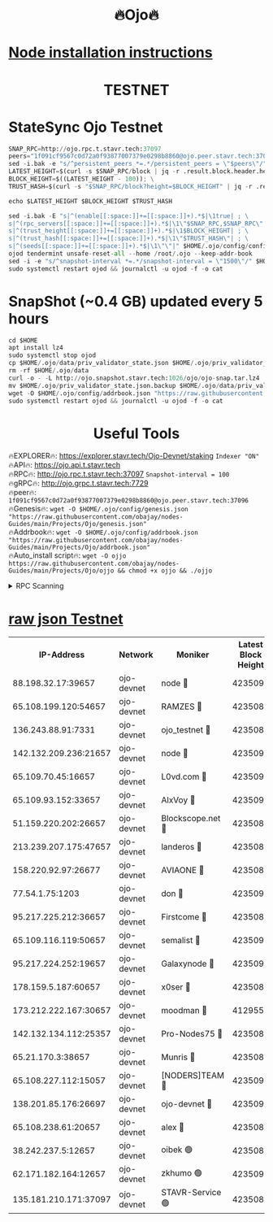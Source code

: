 <h1 align="center"> 🔥Ojo🔥</h1>

[Node installation instructions](https://github.com/obajay/nodes-Guides/tree/main/Projects/Ojo)
=

<h1 align="center"> TESTNET</h1>

# StateSync Ojo Testnet
```python
SNAP_RPC=http://ojo.rpc.t.stavr.tech:37097
peers="1f091cf9567c0d72a0f93877007379e0298b8860@ojo.peer.stavr.tech:37096"
sed -i.bak -e "s/^persistent_peers *=.*/persistent_peers = \"$peers\"/" $HOME/.ojo/config/config.toml
LATEST_HEIGHT=$(curl -s $SNAP_RPC/block | jq -r .result.block.header.height); \
BLOCK_HEIGHT=$((LATEST_HEIGHT - 100)); \
TRUST_HASH=$(curl -s "$SNAP_RPC/block?height=$BLOCK_HEIGHT" | jq -r .result.block_id.hash)

echo $LATEST_HEIGHT $BLOCK_HEIGHT $TRUST_HASH

sed -i.bak -E "s|^(enable[[:space:]]+=[[:space:]]+).*$|\1true| ; \
s|^(rpc_servers[[:space:]]+=[[:space:]]+).*$|\1\"$SNAP_RPC,$SNAP_RPC\"| ; \
s|^(trust_height[[:space:]]+=[[:space:]]+).*$|\1$BLOCK_HEIGHT| ; \
s|^(trust_hash[[:space:]]+=[[:space:]]+).*$|\1\"$TRUST_HASH\"| ; \
s|^(seeds[[:space:]]+=[[:space:]]+).*$|\1\"\"|" $HOME/.ojo/config/config.toml
ojod tendermint unsafe-reset-all --home /root/.ojo --keep-addr-book
sed -i -e "s/^snapshot-interval *=.*/snapshot-interval = \"1500\"/" $HOME/.ojo/config/app.toml
sudo systemctl restart ojod && journalctl -u ojod -f -o cat
```
# SnapShot (~0.4 GB) updated every 5 hours
```python
cd $HOME
apt install lz4
sudo systemctl stop ojod
cp $HOME/.ojo/data/priv_validator_state.json $HOME/.ojo/priv_validator_state.json.backup
rm -rf $HOME/.ojo/data
curl -o - -L http://ojo.snapshot.stavr.tech:1026/ojo/ojo-snap.tar.lz4 | lz4 -c -d - | tar -x -C $HOME/.ojo --strip-components 2
mv $HOME/.ojo/priv_validator_state.json.backup $HOME/.ojo/data/priv_validator_state.json
wget -O $HOME/.ojo/config/addrbook.json "https://raw.githubusercontent.com/obajay/nodes-Guides/main/Projects/Ojo/addrbook.json"
sudo systemctl restart ojod && journalctl -u ojod -f -o cat
```
 <h1 align="center"> Useful Tools</h1>

🔥EXPLORER🔥:        https://explorer.stavr.tech/Ojo-Devnet/staking        `Indexer "ON"` \
🔥API🔥:                     https://ojo.api.t.stavr.tech \
🔥RPC🔥:                    http://ojo.rpc.t.stavr.tech:37097              `Snapshot-interval = 100` \
🔥gRPC🔥:                  http://ojo.grpc.t.stavr.tech:7729 \
🔥peer🔥:                   `1f091cf9567c0d72a0f93877007379e0298b8860@ojo.peer.stavr.tech:37096` \
🔥Genesis🔥:    ```wget -O $HOME/.ojo/config/genesis.json "https://raw.githubusercontent.com/obajay/nodes-Guides/main/Projects/Ojo/genesis.json"``` \
🔥Addrbook🔥:    ```wget -O $HOME/.ojo/config/addrbook.json "https://raw.githubusercontent.com/obajay/nodes-Guides/main/Projects/Ojo/addrbook.json"``` \
🔥Auto_install script🔥: ```wget -O ojjo https://raw.githubusercontent.com/obajay/nodes-Guides/main/Projects/Ojo/ojjo && chmod +x ojjo && ./ojjo```


<details>
<summary>RPC Scanning</summary>

<h2 align="center"> We scan nodes in real time every 4 hours. And we provide the final result of RPC endpoints.
We cannot influence the operation of these nodes in any way. </h2>


```python
If Voting Power is higher than 0 --> then the Node is a validator of the network and may be subject to attack and be a potential threat to the chain.
```
```python
We marked such validators with a red symbol
```

</details>

[raw json Testnet](https://rpc-check.ojot.stavr.tech/ojot/rpc-ojot-result.json)
=


<table><tr><th>IP-Address</th><th>Network</th><th>Moniker</th><th>Latest Block Height</th><th>Earliest Block Height</th><th>Catching Up</th><th>Voting Power</th><th>Scan Time</th></tr><tr><td>88.198.32.17:39657</td><td>ojo-devnet</td><td>node 🔴</td><td>4235090</td><td>300001</td><td>False</td><td>65654</td><td>2023-11-28T01:12:13.457685215UTC</td></tr><tr><td>65.108.199.120:54657</td><td>ojo-devnet</td><td>RAMZES 🔴</td><td>4235086</td><td>306156</td><td>False</td><td>15420</td><td>2023-11-28T01:11:47.504389196UTC</td></tr><tr><td>136.243.88.91:7331</td><td>ojo-devnet</td><td>ojo_testnet 🔴</td><td>4235087</td><td>308845</td><td>False</td><td>1000</td><td>2023-11-28T01:11:53.776939471UTC</td></tr><tr><td>142.132.209.236:21657</td><td>ojo-devnet</td><td>node 🔴</td><td>4235090</td><td>350001</td><td>False</td><td>1999</td><td>2023-11-28T01:12:10.368715294UTC</td></tr><tr><td>65.109.70.45:16657</td><td>ojo-devnet</td><td>L0vd.com 🔴</td><td>4235092</td><td>695918</td><td>False</td><td>998</td><td>2023-11-28T01:12:21.470898020UTC</td></tr><tr><td>65.109.93.152:33657</td><td>ojo-devnet</td><td>AlxVoy 🔴</td><td>4235090</td><td>2319801</td><td>False</td><td>4536782</td><td>2023-11-28T01:12:10.109607518UTC</td></tr><tr><td>51.159.220.202:26657</td><td>ojo-devnet</td><td>Blockscope.net 🔴</td><td>4235085</td><td>2658001</td><td>False</td><td>981</td><td>2023-11-28T01:11:46.837087584UTC</td></tr><tr><td>213.239.207.175:47657</td><td>ojo-devnet</td><td>landeros 🔴</td><td>4235089</td><td>2714001</td><td>False</td><td>11083</td><td>2023-11-28T01:12:05.423173658UTC</td></tr><tr><td>158.220.92.97:26677</td><td>ojo-devnet</td><td>AVIAONE 🔴</td><td>4235089</td><td>2754001</td><td>False</td><td>13867</td><td>2023-11-28T01:12:05.151750925UTC</td></tr><tr><td>77.54.1.75:1203</td><td>ojo-devnet</td><td>don 🔴</td><td>4235090</td><td>2906401</td><td>False</td><td>10</td><td>2023-11-28T01:12:13.191748817UTC</td></tr><tr><td>95.217.225.212:36657</td><td>ojo-devnet</td><td>Firstcome 🔴</td><td>4235087</td><td>2985946</td><td>False</td><td>13566</td><td>2023-11-28T01:11:53.498047038UTC</td></tr><tr><td>65.109.116.119:50657</td><td>ojo-devnet</td><td>semalist 🔴</td><td>4235092</td><td>3223522</td><td>False</td><td>17897</td><td>2023-11-28T01:12:20.859891490UTC</td></tr><tr><td>95.217.224.252:19657</td><td>ojo-devnet</td><td>Galaxynode 🔴</td><td>4235091</td><td>3685492</td><td>False</td><td>11888</td><td>2023-11-28T01:12:18.119645133UTC</td></tr><tr><td>178.159.5.187:60657</td><td>ojo-devnet</td><td>x0ser 🔴</td><td>4235087</td><td>3940946</td><td>False</td><td>9764</td><td>2023-11-28T01:11:54.203229195UTC</td></tr><tr><td>173.212.222.167:30657</td><td>ojo-devnet</td><td>moodman 🔴</td><td>4129559</td><td>4029559</td><td>False</td><td>43237</td><td>2023-11-28T01:12:02.656105444UTC</td></tr><tr><td>142.132.134.112:25357</td><td>ojo-devnet</td><td>Pro-Nodes75 🔴</td><td>4235086</td><td>4135086</td><td>False</td><td>24651</td><td>2023-11-28T01:11:50.779441234UTC</td></tr><tr><td>65.21.170.3:38657</td><td>ojo-devnet</td><td>Munris 🔴</td><td>4235087</td><td>4135087</td><td>False</td><td>20123</td><td>2023-11-28T01:11:53.143353434UTC</td></tr><tr><td>65.108.227.112:15057</td><td>ojo-devnet</td><td>[NODERS]TEAM 🔴</td><td>4235091</td><td>4135091</td><td>False</td><td>9999</td><td>2023-11-28T01:12:18.457708641UTC</td></tr><tr><td>138.201.85.176:26697</td><td>ojo-devnet</td><td>ojo-devnet 🔴</td><td>4235092</td><td>4135092</td><td>False</td><td>1000024000</td><td>2023-11-28T01:12:21.114359790UTC</td></tr><tr><td>65.108.238.61:20657</td><td>ojo-devnet</td><td>alex 🔴</td><td>4235085</td><td>4158001</td><td>False</td><td>11359</td><td>2023-11-28T01:11:47.176785072UTC</td></tr><tr><td>38.242.237.5:12657</td><td>ojo-devnet</td><td>oibek 🟢</td><td>4235086</td><td>4196001</td><td>False</td><td>0</td><td>2023-11-28T01:11:47.841469116UTC</td></tr><tr><td>62.171.182.164:12657</td><td>ojo-devnet</td><td>zkhumo 🟢</td><td>4235090</td><td>4196001</td><td>False</td><td>0</td><td>2023-11-28T01:12:10.652935636UTC</td></tr><tr><td>135.181.210.171:37097</td><td>ojo-devnet</td><td>STAVR-Service 🟢</td><td>4235086</td><td>4232201</td><td>False</td><td>0</td><td>2023-11-28T01:11:48.452449496UTC</td></tr></table>